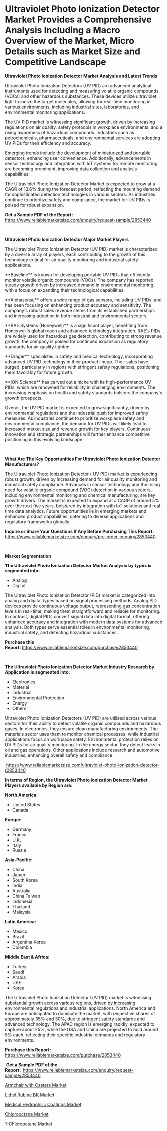 <p><h1>Ultraviolet Photo Ionization Detector Market Provides a Comprehensive Analysis Including a Macro Overview of the Market, Micro Details such as Market Size and Competitive Landscape</h1></p><p><strong>Ultraviolet Photo Ionization Detector Market Analysis and Latest Trends</strong></p>
<p><p>Ultraviolet Photo Ionization Detectors (UV PID) are advanced analytical instruments used for detecting and measuring volatile organic compounds (VOCs) and other hazardous substances. These devices utilize ultraviolet light to ionize the target molecules, allowing for real-time monitoring in various environments, including industrial sites, laboratories, and environmental monitoring applications. </p><p>The UV PID market is witnessing significant growth, driven by increasing regulations on air quality, safety protocols in workplace environments, and a rising awareness of hazardous compounds. Industries such as petrochemicals, pharmaceuticals, and environmental services are adopting UV PIDs for their efficiency and accuracy. </p><p>Emerging trends include the development of miniaturized and portable detectors, enhancing user convenience. Additionally, advancements in sensor technology and integration with IoT systems for remote monitoring are becoming prominent, improving data collection and analysis capabilities. </p><p>The Ultraviolet Photo Ionization Detector Market is expected to grow at a CAGR of 13.6% during the forecast period, reflecting the mounting demand for sophisticated detection technologies in various sectors. As industries continue to prioritize safety and compliance, the market for UV PIDs is poised for robust expansion.</p></p>
<p><strong>Get a Sample PDF of the Report:&nbsp;</strong> <a href="https://www.reliablemarketsize.com/enquiry/request-sample/2853440?utm_campaign=1998&utm_medium=2&utm_source=Github&utm_content=ia&utm_term=12032025&utm_id=ultraviolet-photo-ionization-detector">https://www.reliablemarketsize.com/enquiry/request-sample/2853440</a></p>
<p>&nbsp;</p>
<p><strong>Ultraviolet Photo Ionization Detector Major Market Players</strong></p>
<p><p>The Ultraviolet Photo Ionization Detector (UV PID) market is characterized by a diverse array of players, each contributing to the growth of this technology critical for air quality monitoring and industrial safety applications.</p><p>**Baseline** is known for developing portable UV PIDs that efficiently monitor volatile organic compounds (VOCs). The company has reported steady growth driven by increased demand in environmental monitoring, with a focus on expanding their technological capabilities.</p><p>**Alphasense** offers a wide range of gas sensors, including UV PIDs, and has been focusing on enhancing product accuracy and sensitivity. The company's robust sales revenue stems from its established partnerships and increasing adoption in both industrial and environmental sectors.</p><p>**RAE Systems (Honeywell)** is a significant player, benefiting from Honeywell's global reach and advanced technology integration. RAE's PIDs are widely used for hazardous gas detection, contributing to strong revenue growth; the company is poised for continued expansion as regulatory standards for air quality tighten.</p><p>**Dräger** specializes in safety and medical technology, incorporating advanced UV PID technology in their product lineup. Their sales have surged, particularly in regions with stringent safety regulations, positioning them favorably for future growth.</p><p>**ION Science** has carved out a niche with its high-performance UV PIDs, which are renowned for reliability in challenging environments. The increasing emphasis on health and safety standards bolsters the company's growth prospects.</p><p>Overall, the UV PID market is expected to grow significantly, driven by environmental regulations and the industrial push for improved safety measures. As industries continue to prioritize workplace safety and environmental compliance, the demand for UV PIDs will likely lead to increased market size and revenue growth for key players. Continuous innovation and strategic partnerships will further enhance competitive positioning in this evolving landscape.</p></p>
<p>&nbsp;</p>
<p><strong>What Are The Key Opportunities For Ultraviolet Photo Ionization Detector Manufacturers?</strong></p>
<p><p>The Ultraviolet Photo Ionization Detector ( UV PID) market is experiencing robust growth, driven by increasing demand for air quality monitoring and industrial safety compliance. Advances in sensor technology and the rising need for volatile organic compound (VOC) detection in various sectors, including environmental monitoring and chemical manufacturing, are key growth drivers. The market is expected to expand at a CAGR of around 5% over the next five years, bolstered by integration with IoT solutions and real-time data analytics. Future opportunities lie in emerging markets and enhanced product capabilities, catering to diverse applications and regulatory frameworks globally.</p></p>
<p><strong>Inquire or Share Your Questions If Any Before Purchasing This Report:</strong> <a href="https://www.reliablemarketsize.com/enquiry/pre-order-enquiry/2853440?utm_campaign=1998&utm_medium=2&utm_source=Github&utm_content=ia&utm_term=12032025&utm_id=ultraviolet-photo-ionization-detector">https://www.reliablemarketsize.com/enquiry/pre-order-enquiry/2853440</a></p>
<p>&nbsp;</p>
<p><strong>Market Segmentation</strong></p>
<p><strong>The Ultraviolet Photo Ionization Detector Market Analysis by types is segmented into:</strong></p>
<p><ul><li>Analog</li><li>Digital</li></ul></p>
<p><p>The Ultraviolet Photo Ionization Detector (PID) market is categorized into analog and digital types based on signal processing methods. Analog PID devices provide continuous voltage output, representing gas concentration levels in real-time, making them straightforward and reliable for monitoring. In contrast, digital PIDs convert signal data into digital format, offering enhanced accuracy and integration with modern data systems for advanced analysis. Both types serve essential roles in environmental monitoring, industrial safety, and detecting hazardous substances.</p></p>
<p><strong>Purchase this Report:&nbsp;</strong><a href="https://www.reliablemarketsize.com/purchase/2853440?utm_campaign=1998&utm_medium=2&utm_source=Github&utm_content=ia&utm_term=12032025&utm_id=ultraviolet-photo-ionization-detector">https://www.reliablemarketsize.com/purchase/2853440</a></p>
<p>&nbsp;</p>
<p><strong>The Ultraviolet Photo Ionization Detector Market Industry Research by Application is segmented into:</strong></p>
<p><ul><li>Electronics</li><li>Material</li><li>Industrial</li><li>Environmental Protection</li><li>Energy</li><li>Others</li></ul></p>
<p><p>Ultraviolet Photo Ionization Detectors (UV PID) are utilized across various sectors for their ability to detect volatile organic compounds and hazardous gases. In electronics, they ensure clean manufacturing environments. The materials sector uses them to monitor chemical processes, while industrial applications focus on workplace safety. Environmental protection relies on UV PIDs for air quality monitoring. In the energy sector, they detect leaks in oil and gas operations. Other applications include research and automotive industries, enhancing overall safety and compliance.</p></p>
<p><a href="https://www.reliablemarketsize.com/ultraviolet-photo-ionization-detector-r2853440?utm_campaign=1998&utm_medium=2&utm_source=Github&utm_content=ia&utm_term=12032025&utm_id=ultraviolet-photo-ionization-detector">&nbsp;https://www.reliablemarketsize.com/ultraviolet-photo-ionization-detector-r2853440</a></p>
<p><strong>In terms of Region, the Ultraviolet Photo Ionization Detector Market Players available by Region are:</strong></p>
<p>
    <p> <strong> North America: </strong>
        <ul>
            <li>United States</li>
            <li>Canada</li>
        </ul>
        </p> 
    <p> <strong> Europe: </strong>
        <ul>
            <li>Germany</li>
            <li>France</li>
            <li>U.K.</li>
            <li>Italy</li>
            <li>Russia</li>
        </ul>
        </p> 
    <p> <strong> Asia-Pacific: </strong>
        <ul>
            <li>China</li>
            <li>Japan</li>
            <li>South Korea</li>
            <li>India</li>
            <li>Australia</li>
            <li>China Taiwan</li>
            <li>Indonesia</li>
            <li>Thailand</li>
            <li>Malaysia</li>
        </ul>
        </p> 
    <p> <strong> Latin America: </strong>
        <ul>
            <li>Mexico</li>
            <li>Brazil</li>
            <li>Argentina Korea</li>
            <li>Colombia</li>
        </ul>
        </p> 
    <p> <strong> Middle East & Africa: </strong>
        <ul>
            <li>Turkey</li>
            <li>Saudi</li>
            <li>Arabia</li>
            <li>UAE</li>
            <li>Korea</li>
        </ul>
    </p>
    </p>
<p><p>The Ultraviolet Photo Ionization Detector (UV PID) market is witnessing substantial growth across various regions, driven by increasing environmental regulations and industrial applications. North America and Europe are anticipated to dominate the market, with respective shares of approximately 35% and 30%, due to stringent safety standards and advanced technology. The APAC region is emerging rapidly, expected to capture about 25%, while the USA and China are projected to hold around 5% each, reflecting their specific industrial demands and regulatory environments.</p></p>
<p><strong>Purchase this Report: </strong><a href="https://www.reliablemarketsize.com/purchase/2853440?utm_campaign=1998&utm_medium=2&utm_source=Github&utm_content=ia&utm_term=12032025&utm_id=ultraviolet-photo-ionization-detector">https://www.reliablemarketsize.com/purchase/2853440</a></p>
<p>&nbsp;<strong>Get a Sample PDF of the Report:&nbsp;&nbsp;</strong><a href="https://www.reliablemarketsize.com/enquiry/request-sample/2853440?utm_campaign=1998&utm_medium=2&utm_source=Github&utm_content=ia&utm_term=12032025&utm_id=ultraviolet-photo-ionization-detector">https://www.reliablemarketsize.com/enquiry/request-sample/2853440</a></p>
<p><strong></strong></p>
<p><p><a href="https://github.com/pimanoruman/Market-Research-Report-List-1/blob/main/armchair-with-casters-market.md?utm_campaign=1998&utm_medium=2&utm_source=Github&utm_content=ia&utm_term=12032025&utm_id=ultraviolet-photo-ionization-detector">Armchair with Casters Market</a></p><p><a href="https://github.com/adyawafurber1/Market-Research-Report-List-1/blob/main/lithol-rubine-bk-market.md?utm_campaign=1998&utm_medium=2&utm_source=Github&utm_content=ia&utm_term=12032025&utm_id=ultraviolet-photo-ionization-detector">Lithol Rubine BK Market</a></p><p><a href="https://github.com/akrachveslov/Market-Research-Report-List-1/blob/main/medical-hydrophilic-coatings-market.md?utm_campaign=1998&utm_medium=2&utm_source=Github&utm_content=ia&utm_term=12032025&utm_id=ultraviolet-photo-ionization-detector">Medical Hydrophilic Coatings Market</a></p><p><a href="https://github.com/bensemilia864/Market-Research-Report-List-1/blob/main/chlorooctane-market.md?utm_campaign=1998&utm_medium=2&utm_source=Github&utm_content=ia&utm_term=12032025&utm_id=ultraviolet-photo-ionization-detector">Chlorooctane Market</a></p><p><a href="https://github.com/sungbruington660/Market-Research-Report-List-1/blob/main/1-chlorooctane-market.md?utm_campaign=1998&utm_medium=2&utm_source=Github&utm_content=ia&utm_term=12032025&utm_id=ultraviolet-photo-ionization-detector">1-Chlorooctane Market</a></p></p>